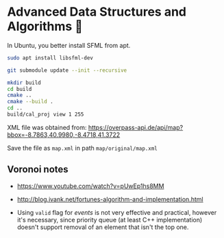 # Advanced Data Structures and Algorithms 🚕

In Ubuntu, you better install SFML from apt.

```sh
sudo apt install libsfml-dev
```

```sh
git submodule update --init --recursive
```

```sh
mkdir build
cd build
cmake ..
cmake --build .
cd ..
build/cal_proj view 1 255
```

XML file was obtained from: https://overpass-api.de/api/map?bbox=-8.7863,40.9980,-8.4718,41.3722

Save the file as `map.xml` in path `map/original/map.xml`

## Voronoi notes


- https://www.youtube.com/watch?v=pUwEp1hs8MM
- http://blog.ivank.net/fortunes-algorithm-and-implementation.html

- Using `valid` flag for *events* is not very effective and practical, however it's necessary, since priority queue (at least C++ implementation) doesn't support removal of an element that isn't the top one.
